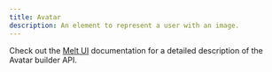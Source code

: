 ```yaml
---
title: Avatar
description: An element to represent a user with an image.
---
```


Check out the [Melt UI](https://www.melt-ui.com/docs/builders/avatar) documentation for a detailed description of the Avatar builder API.
